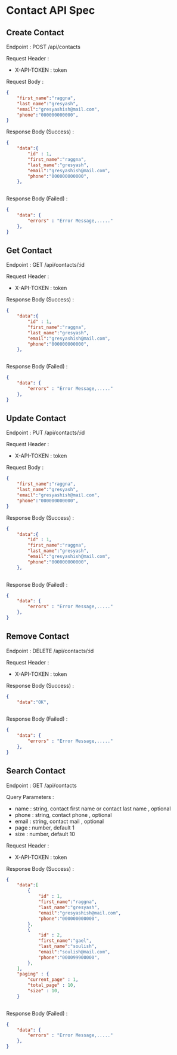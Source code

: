 # Contact API Spec

## Create Contact

Endpoint : POST /api/contacts

Request Header : 
- X-API-TOKEN : token

Request Body : 
```json
{
    "first_name":"raggna",
    "last_name":"gresyash",
    "email":"gresyashish@mail.com",
    "phone":"000000000000",
}
```

Response Body (Success) :

```json
{
    "data":{
        "id" : 1,
        "first_name":"raggna",
        "last_name":"gresyash",
        "email":"gresyashish@mail.com",
        "phone":"000000000000",
    },
    
```

Response Body (Failed) :
```json
{
    "data": {
        "errors" : "Error Message,....."
    },
}
```
## Get Contact

Endpoint : GET /api/contacts/:id

Request Header : 
- X-API-TOKEN : token

Response Body (Success) :

```json
{
    "data":{
        "id" : 1,
        "first_name":"raggna",
        "last_name":"gresyash",
        "email":"gresyashish@mail.com",
        "phone":"000000000000",
    },
    
```

Response Body (Failed) :
```json
{
    "data": {
        "errors" : "Error Message,....."
    },
}
```
## Update Contact

Endpoint : PUT /api/contacts/:id

Request Header : 
- X-API-TOKEN : token

Request Body : 
```json
{
    "first_name":"raggna",
    "last_name":"gresyash",
    "email":"gresyashish@mail.com",
    "phone":"000000000000",
}
```

Response Body (Success) :

```json
{
    "data":{
        "id" : 1,
        "first_name":"raggna",
        "last_name":"gresyash",
        "email":"gresyashish@mail.com",
        "phone":"000000000000",
    },
    
```

Response Body (Failed) :
```json
{
    "data": {
        "errors" : "Error Message,....."
    },
}
```
## Remove Contact

Endpoint : DELETE /api/contacts/:id

Request Header : 
- X-API-TOKEN : token

Response Body (Success) :

```json
{
    "data":"OK",
    
```

Response Body (Failed) :
```json
{
    "data": {
        "errors" : "Error Message,....."
    },
}
```
## Search Contact

Endpoint : GET /api/contacts

Query Parameters :
- name : string, contact first name or contact last name , optional
- phone : string, contact phone , optional
- email : string, contact mail , optional
- page : number, default 1
- size : number, default 10

Request Header : 
- X-API-TOKEN : token

Response Body (Success) :

```json
{
    "data":[
        {
            "id" : 1,
            "first_name":"raggna",
            "last_name":"gresyash",
            "email":"gresyashish@mail.com",
            "phone":"000000000000",
        },
        {
            "id" : 2,
            "first_name":"gael",
            "last_name":"soulish",
            "email":"soulish@mail.com",
            "phone":"000099900000",
        },
    ],
    "paging" : {
        "current_page" : 1,
        "total_page" : 10,
        "size" : 10,
    }
    
```

Response Body (Failed) :
```json
{
    "data": {
        "errors" : "Error Message,....."
    },
}
```